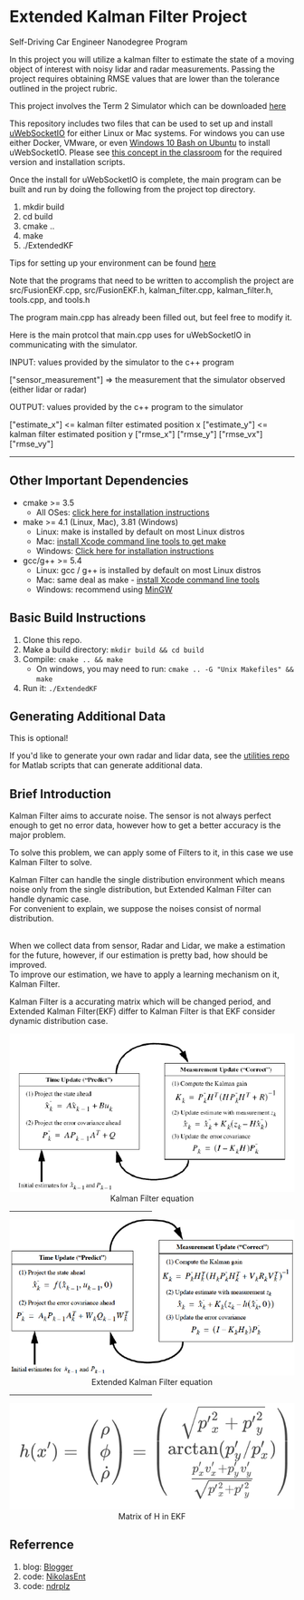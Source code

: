 # Extended Kalman Filter Project
Self-Driving Car Engineer Nanodegree Program

In this project you will utilize a kalman filter to estimate the state of a moving object of interest with noisy lidar and radar measurements. Passing the project requires obtaining RMSE values that are lower than the tolerance outlined in the project rubric. 

This project involves the Term 2 Simulator which can be downloaded [here](https://github.com/udacity/self-driving-car-sim/releases)

This repository includes two files that can be used to set up and install [uWebSocketIO](https://github.com/uWebSockets/uWebSockets) for either Linux or Mac systems. For windows you can use either Docker, VMware, or even [Windows 10 Bash on Ubuntu](https://www.howtogeek.com/249966/how-to-install-and-use-the-linux-bash-shell-on-windows-10/) to install uWebSocketIO. Please see [this concept in the classroom](https://classroom.udacity.com/nanodegrees/nd013/parts/40f38239-66b6-46ec-ae68-03afd8a601c8/modules/0949fca6-b379-42af-a919-ee50aa304e6a/lessons/f758c44c-5e40-4e01-93b5-1a82aa4e044f/concepts/16cf4a78-4fc7-49e1-8621-3450ca938b77) for the required version and installation scripts.

Once the install for uWebSocketIO is complete, the main program can be built and run by doing the following from the project top directory.

1. mkdir build
2. cd build
3. cmake ..
4. make
5. ./ExtendedKF

Tips for setting up your environment can be found [here](https://classroom.udacity.com/nanodegrees/nd013/parts/40f38239-66b6-46ec-ae68-03afd8a601c8/modules/0949fca6-b379-42af-a919-ee50aa304e6a/lessons/f758c44c-5e40-4e01-93b5-1a82aa4e044f/concepts/23d376c7-0195-4276-bdf0-e02f1f3c665d)

Note that the programs that need to be written to accomplish the project are src/FusionEKF.cpp, src/FusionEKF.h, kalman_filter.cpp, kalman_filter.h, tools.cpp, and tools.h

The program main.cpp has already been filled out, but feel free to modify it.

Here is the main protcol that main.cpp uses for uWebSocketIO in communicating with the simulator.


INPUT: values provided by the simulator to the c++ program

["sensor_measurement"] => the measurement that the simulator observed (either lidar or radar)


OUTPUT: values provided by the c++ program to the simulator

["estimate_x"] <= kalman filter estimated position x
["estimate_y"] <= kalman filter estimated position y
["rmse_x"]
["rmse_y"]
["rmse_vx"]
["rmse_vy"]

---

## Other Important Dependencies

* cmake >= 3.5
  * All OSes: [click here for installation instructions](https://cmake.org/install/)
* make >= 4.1 (Linux, Mac), 3.81 (Windows)
  * Linux: make is installed by default on most Linux distros
  * Mac: [install Xcode command line tools to get make](https://developer.apple.com/xcode/features/)
  * Windows: [Click here for installation instructions](http://gnuwin32.sourceforge.net/packages/make.htm)
* gcc/g++ >= 5.4
  * Linux: gcc / g++ is installed by default on most Linux distros
  * Mac: same deal as make - [install Xcode command line tools](https://developer.apple.com/xcode/features/)
  * Windows: recommend using [MinGW](http://www.mingw.org/)

## Basic Build Instructions

1. Clone this repo.
2. Make a build directory: `mkdir build && cd build`
3. Compile: `cmake .. && make` 
   * On windows, you may need to run: `cmake .. -G "Unix Makefiles" && make`
4. Run it: `./ExtendedKF `

## Generating Additional Data

This is optional!

If you'd like to generate your own radar and lidar data, see the
[utilities repo](https://github.com/udacity/CarND-Mercedes-SF-Utilities) for
Matlab scripts that can generate additional data.


## Brief Introduction
Kalman Filter aims to accurate noise. The sensor is not always perfect enough to get no error data, however how to get a better accuracy is the major problem.<br/>

To solve this problem, we can apply some of Filters to it, in this case we use Kalman Filter to solve.<br/>

Kalman Filter can handle the single distribution environment which means noise only from the single distribution, but Extended Kalman Filter can handle dynamic case.<br/>
For convenient to explain, we suppose the noises consist of normal distribution.<br/><br/>

When we collect data from sensor, Radar and Lidar, we make a estimation for the future, however, if our estimation is pretty bad, how should be improved.<br/>
To improve our estimation, we have to apply a learning mechanism on it, Kalman Filter.

Kalman Filter is a accurating matrix which will be changed period, and Extended Kalman Filter(EKF) differ to Kalman Filter is that EKF consider dynamic distribution case.
<p align='center'>
<img src='./output_img/equation_kf.png' /><br/>
Kalman Filter equation
</p>

<hr style='width:50%;'/>

<p align='center'>
<img src='./output_img/equation_ekf.png' /><br/>
Extended Kalman Filter equation
</p>

<hr style='width:50%;'/>

<p align='center'>
<img src='./output_img/matrix_measurement.png' /><br/>
Matrix of H in EKF
</p>

## Referrence
1. blog: [Blogger](https://medium.com/intro-to-artificial-intelligence/extended-kalman-filter-simplified-udacitys-self-driving-car-nanodegree-46d952fce7a3)
2. code: [NikolasEnt](https://github.com/NikolasEnt/Extended-Kalman-Filter)
3. code: [ndrplz](https://github.com/ndrplz/self-driving-car/tree/master/project_6_extended_kalman_filter)


